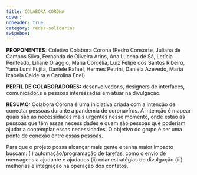 ```yaml
---
title: COLABORA CORONA
cover: 
noheader: true
category: redes-solidarias
swipebox: 
---
```

  
**PROPONENTES:**
Coletivo Colabora Corona (Pedro Consorte, Juliana de Campos Silva, Fernanda de Oliveira Arins, Ana Lucena de Sá, Letícia Penteado, Liliane Oraggio, Maria Cordélia, Luiz Felipe dos Santos Ribeiro, Yana Lumi Fujita, Daniele Rafael, Hermes Petrini, Daniela Azevedo, Maria Izabela Caldeira e Carolina Enel)
  
**PERFIL DE COLABORADORES:** desenvolvedor.s, designers de interfaces, comunicador.s e pessoas interessadas em atuar na divulgação.

**RESUMO:**
Colabora Corona é uma iniciativa criada com a intenção de conectar pessoas durante a pandemia de coronavírus. A intenção é mapear quais são as necessidades mais urgentes nesse momento, onde estão as pessoas que têm essas necessidades e quem são pessoas que poderiam ajudar a contemplar essas necessidades. O objetivo do grupo é ser uma ponte de conexão entre essas pessoas. 

Para que o projeto possa alcançar mais gente e tenha maior impacto buscam: (i) automação/programação de tarefas, como o envio de mensagens a ajudante e ajudados (ii) criar estratégias de divulgação (iii) melhorias e integração na operação dos contatos.